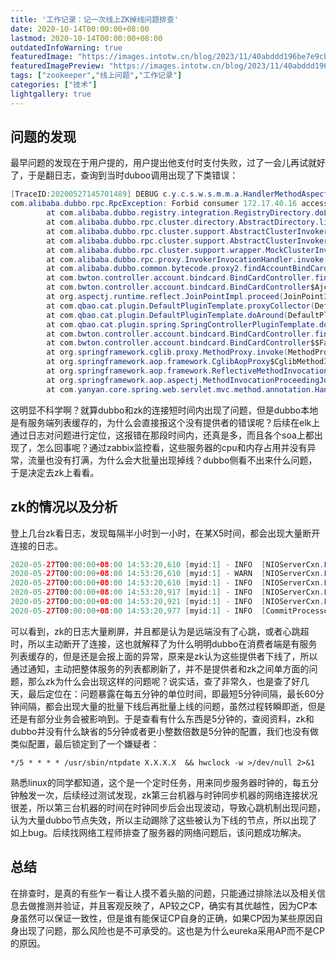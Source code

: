 ```yaml
---
title: '工作记录：记一次线上ZK掉线问题排查'
date: 2020-10-14T00:00:00+08:00
lastmod: 2020-10-14T00:00:00+08:00
outdatedInfoWarning: true
featuredImage: "https://images.intotw.cn/blog/2023/11/40abddd196be7e9cb79b83534d4983a4.webp"
featuredImagePreview: "https://images.intotw.cn/blog/2023/11/40abddd196be7e9cb79b83534d4983a4.webp"
tags: ["zookeeper","线上问题","工作记录"]
categories: ["技术"]
lightgallery: true
---
```




## 问题的发现
最早问题的发现在于用户提的，用户提出他支付时支付失败，过了一会儿再试就好了，于是翻日志，查询到当时duboo调用出现了下类错误：
```java
[TraceID:20200527145701489] DEBUG c.y.c.s.w.s.m.m.a.HandlerMethodAspect - Throw: {}
com.alibaba.dubbo.rpc.RpcException: Forbid consumer 172.17.40.16 access service com.bwton.rpc.account.IAccountBindCardRpc from registry 10.10.2.201:2181 use dubbo version 2.8.4, Please check registry access list (whitelist/blacklist).
        at com.alibaba.dubbo.registry.integration.RegistryDirectory.doList(RegistryDirectory.java:579)
        at com.alibaba.dubbo.rpc.cluster.directory.AbstractDirectory.list(AbstractDirectory.java:73)
        at com.alibaba.dubbo.rpc.cluster.support.AbstractClusterInvoker.list(AbstractClusterInvoker.java:260)
        at com.alibaba.dubbo.rpc.cluster.support.AbstractClusterInvoker.invoke(AbstractClusterInvoker.java:219)
        at com.alibaba.dubbo.rpc.cluster.support.wrapper.MockClusterInvoker.invoke(MockClusterInvoker.java:72)
        at com.alibaba.dubbo.rpc.proxy.InvokerInvocationHandler.invoke(InvokerInvocationHandler.java:52)
        at com.alibaba.dubbo.common.bytecode.proxy2.findAccountBindCardList(proxy2.java)
        at com.bwton.controller.account.bindcard.BindCardController.findAccountsByUser_aroundBody6(BindCardController.java:212)
        at com.bwton.controller.account.bindcard.BindCardController$AjcClosure7.run(BindCardController.java:1)
        at org.aspectj.runtime.reflect.JoinPointImpl.proceed(JoinPointImpl.java:149)
        at com.qbao.cat.plugin.DefaultPluginTemplate.proxyCollector(DefaultPluginTemplate.java:97)
        at com.qbao.cat.plugin.DefaultPluginTemplate.doAround(DefaultPluginTemplate.java:77)
        at com.qbao.cat.plugin.spring.SpringControllerPluginTemplate.doAround(SpringControllerPluginTemplate.java:27)
        at com.bwton.controller.account.bindcard.BindCardController.findAccountsByUser(BindCardController.java:201)
        at com.bwton.controller.account.bindcard.BindCardController$$FastClassBySpringCGLIB$$9f6f4f14.invoke(<generated>)
        at org.springframework.cglib.proxy.MethodProxy.invoke(MethodProxy.java:204)
        at org.springframework.aop.framework.CglibAopProxy$CglibMethodInvocation.invokeJoinpoint(CglibAopProxy.java:721)
        at org.springframework.aop.framework.ReflectiveMethodInvocation.proceed(ReflectiveMethodInvocation.java:157)
        at org.springframework.aop.aspectj.MethodInvocationProceedingJoinPoint.proceed(MethodInvocationProceedingJoinPoint.java:85)
        at com.yanyan.core.spring.web.servlet.mvc.method.annotation.HandlerMethodAspect.aroundInvoke(HandlerMethodAspect.java:98)
```

这明显不科学啊？就算dubbo和zk的连接短时间内出现了问题，但是dubbo本地是有服务端列表缓存的，为什么会直接报这个没有提供者的错误呢？后续在elk上通过日志对问题进行定位，这报错在那段时间内，还真是多，而且各个soa上都出现了，怎么回事呢？通过zabbix监控看，这些服务器的cpu和内存占用并没有异常，流量也没有打满，为什么会大批量出现掉线？dubbo侧看不出来什么问题，于是决定去zk上看看。

## zk的情况以及分析
登上几台zk看日志，发现每隔半小时到一小时，在某X5时间，都会出现大量断开连接的日志。
```java
2020-05-27T00:00:00+08:00 14:53:20,610 [myid:1] - INFO  [NIOServerCxn.Factory:0.0.0.0/0.0.0.0:2181:NIOServerCnxnFactory@215] - Accepted socket connection from /10.10.1.11:35730
2020-05-27T00:00:00+08:00 14:53:20,610 [myid:1] - WARN  [NIOServerCxn.Factory:0.0.0.0/0.0.0.0:2181:NIOServerCnxn@376] - Unable to read additional data from client sessionid 0x0, likely client has closed socket
2020-05-27T00:00:00+08:00 14:53:20,610 [myid:1] - INFO  [NIOServerCxn.Factory:0.0.0.0/0.0.0.0:2181:NIOServerCnxn@1040] - Closed socket connection for client /10.10.1.11:35730 (no session established for client)
2020-05-27T00:00:00+08:00 14:53:20,917 [myid:1] - INFO  [NIOServerCxn.Factory:0.0.0.0/0.0.0.0:2181:NIOServerCnxnFactory@215] - Accepted socket connection from /10.10.7.51:60135
2020-05-27T00:00:00+08:00 14:53:20,921 [myid:1] - INFO  [NIOServerCxn.Factory:0.0.0.0/0.0.0.0:2181:ZooKeeperServer@938] - Client attempting to establish new session at /10.10.7.51:60135
2020-05-27T00:00:00+08:00 14:53:20,977 [myid:1] - INFO  [CommitProcessor:1:ZooKeeperServer@683] - Established session 0x102d62c8fbab875 with negotiated timeout 10000 for client /10.10.7.51:60135
```
可以看到，zk的日志大量刷屏，并且都是认为是远端没有了心跳，或者心跳超时，所以主动断开了连接，这也就解释了为什么明明dubbo在消费者端是有服务列表缓存的，但是还是会报上面的异常，原来是zk认为这些提供者下线了，所以通过通知，主动把整体服务的列表都刷新了，并不是提供者和zk之间单方面的问题，那么zk为什么会出现这样的问题呢？说实话，查了非常久，也是查了好几天，最后定位在：问题暴露在每五分钟的单位时间，即最短5分钟间隔，最长60分钟间隔，都会出现大量的批量下线后再批量上线的问题，虽然过程转瞬即逝，但是还是有部分业务会被影响到。于是查看有什么东西是5分钟的，查阅资料，zk和dubbo并没有什么缺省的5分钟或者更小整数倍数是5分钟的配置，我们也没有做类似配置，最后锁定到了一个嫌疑者：
```shell
*/5 * * * * /usr/sbin/ntpdate X.X.X.X  && hwclock -w >/dev/null 2>&1
```
熟悉linux的同学都知道，这个是一个定时任务，用来同步服务器时钟的，每五分钟触发一次，后续经过测试发现，zk第三台机器与时钟同步机器的网络连接状况很差，所以第三台机器的时间在时钟同步后会出现波动，导致心跳机制出现问题，认为大量dubbo节点失效，所以主动踢除了这些被认为下线的节点，所以出现了如上bug。后续找网络工程师排查了服务器的网络问题后，该问题成功解决。

## 总结
在排查时，是真的有些乍一看让人摸不着头脑的问题，只能通过排除法以及相关信息去做推测并验证，并且客观反映了，AP较之CP，确实有其优越性，因为CP本身虽然可以保证一致性，但是谁有能保证CP自身的正确，如果CP因为某些原因自身出现了问题，那么风险也是不可承受的。这也是为什么eureka采用AP而不是CP的原因。
